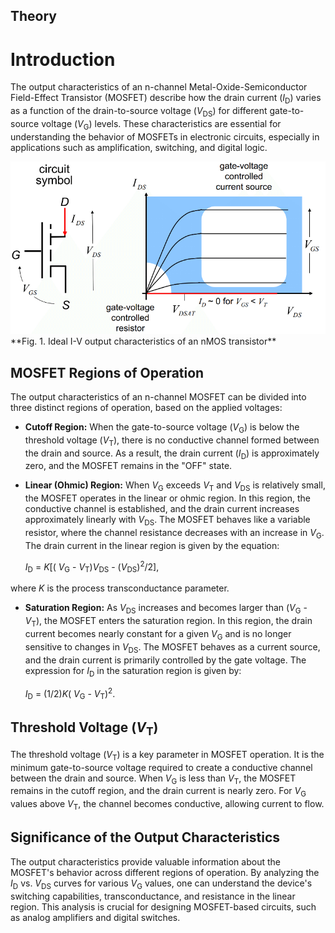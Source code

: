 ## Theory

 # Introduction

The output characteristics of an n-channel Metal-Oxide-Semiconductor Field-Effect Transistor (MOSFET) describe how the drain current (*I*<sub>D</sub>) varies as a function of the drain-to-source voltage (*V*<sub>DS</sub>) for different gate-to-source voltage (*V*<sub>G</sub>) levels. These characteristics are essential for understanding the behavior of MOSFETs in electronic circuits, especially in applications such as amplification, switching, and digital logic.

<img src="images/tvic.jpg"  /> 
**Fig. 1. Ideal I-V output characteristics of an nMOS transistor**

## MOSFET Regions of Operation

The output characteristics of an n-channel MOSFET can be divided into three distinct regions of operation, based on the applied voltages:

- **Cutoff Region:** When the gate-to-source voltage (*V*<sub>G</sub>) is below the threshold voltage (*V*<sub>T</sub>), there is no conductive channel formed between the drain and source. As a result, the drain current (*I*<sub>D</sub>) is approximately zero, and the MOSFET remains in the "OFF" state.
  
- **Linear (Ohmic) Region:** When *V*<sub>G</sub> exceeds *V*<sub>T</sub> and *V*<sub>DS</sub> is relatively small, the MOSFET operates in the linear or ohmic region. In this region, the conductive channel is established, and the drain current increases approximately linearly with *V*<sub>DS</sub>. The MOSFET behaves like a variable resistor, where the channel resistance decreases with an increase in *V*<sub>G</sub>. The drain current in the linear region is given by the equation:

  *I*<sub>D</sub> = *K*[( *V*<sub>G</sub> - *V*<sub>T</sub>)*V*<sub>DS</sub> - (*V*<sub>DS</sub>)<sup>2</sup>/2],

where *K* is the process transconductance parameter.
  
- **Saturation Region:** As *V*<sub>DS</sub> increases and becomes larger than (*V*<sub>G</sub> - *V*<sub>T</sub>), the MOSFET enters the saturation region. In this region, the drain current becomes nearly constant for a given *V*<sub>G</sub> and is no longer sensitive to changes in *V*<sub>DS</sub>. The MOSFET behaves as a current source, and the drain current is primarily controlled by the gate voltage. The expression for *I*<sub>D</sub> in the saturation region is given by:

  *I*<sub>D</sub> = (1/2)*K*( *V*<sub>G</sub> - *V*<sub>T</sub>)<sup>2</sup>.

## Threshold Voltage (*V*<sub>T</sub>)

The threshold voltage (*V*<sub>T</sub>) is a key parameter in MOSFET operation. It is the minimum gate-to-source voltage required to create a conductive channel between the drain and source. When *V*<sub>G</sub> is less than *V*<sub>T</sub>, the MOSFET remains in the cutoff region, and the drain current is nearly zero. For *V*<sub>G</sub> values above *V*<sub>T</sub>, the channel becomes conductive, allowing current to flow.

## Significance of the Output Characteristics

The output characteristics provide valuable information about the MOSFET's behavior across different regions of operation. By analyzing the *I*<sub>D</sub> vs. *V*<sub>DS</sub> curves for various *V*<sub>G</sub> values, one can understand the device's switching capabilities, transconductance, and resistance in the linear region. This analysis is crucial for designing MOSFET-based circuits, such as analog amplifiers and digital switches.

 <script id="MathJax-script" async src="https://cdn.jsdelivr.net/npm/mathjax@3.2.2/es5/tex-mml-chtml.js"></script>    
 
